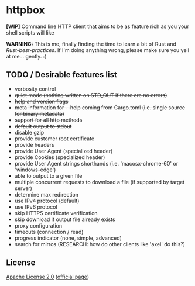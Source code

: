 # httpbox
**[WIP]** Command line HTTP client that aims to be as feature rich as you your shell scripts will like

**WARNING:** This is me, finally finding the time to learn a bit of Rust and _Rust-best-practices_.
If I'm doing anything wrong, please make sure you yell at me... gently. :)

## TODO / Desirable features list

* ~~verbosity control~~
* ~~quiet mode (nothing written on STD_OUT if there are no errors)~~
* ~~help and version flags~~
* ~~meta information for --help coming from Cargo.toml (i.e. single source for binary metadata)~~
* ~~support for all http methods~~
* ~~default output to stdout~~
* disable gzip
* provide customer root certificate
* provide headers
* provide User Agent (specialized header)
* provide Cookies (specialized header)
* provide User Agent strings shorthands (i.e. 'macosx-chrome-60' or 'windows-edge')
* able to output to a given file
* multiple concurrent requests to download a file (if supported by target server)
* determine max redirection
* use IPv4 protocol (default)
* use IPv6 protocol
* skip HTTPS certificate verification
* skip download if output file already exists
* proxy configuration
* timeouts (connection / read)
* progress indicator (none, simple, advanced)
* search for mirros (RESEARCH: how do other clients like 'axel' do this?)

## License

[Apache License 2.0](./LICENSE) ([official page](https://www.apache.org/licenses/LICENSE-2.0))
